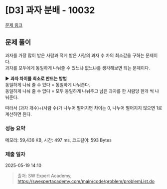 # [D3] 과자 분배 - 10032 

[문제 링크](https://swexpertacademy.com/main/code/problem/problemDetail.do?contestProbId=AXJZ6_6KCLcDFAU3) 

## 문제 풀이
과자를 가장 많이 받은 사람과 적게 받은 사람의 과자 수 차의 최소값을 구하는 문제이다.  
과자를 모두에게 동일하게 나눠줄 수 있느냐 없느냐를 생각해보면 되는 문제이다.  

▶︎ **과자 차이를 최소로 만드는 방법**  
동일하게 나눠 줄 수 있다 = 동일하게 나눠준다.  
동일하게 나눠 줄 수 없다 = 모두 동일하게 나눠주고 남은 과자를 한 사람당 한개 씩 나눠준다.

따라서 (과자 개수)÷(사람 수)가 나누어 떨어지면 차이는 0, 나누어 떨어지지 않으면 1로 계산하면 된다.

### 성능 요약

메모리: 59,436 KB, 시간: 497 ms, 코드길이: 593 Bytes

### 제출 일자

2025-05-19 14:10



> 출처: SW Expert Academy, https://swexpertacademy.com/main/code/problem/problemList.do
